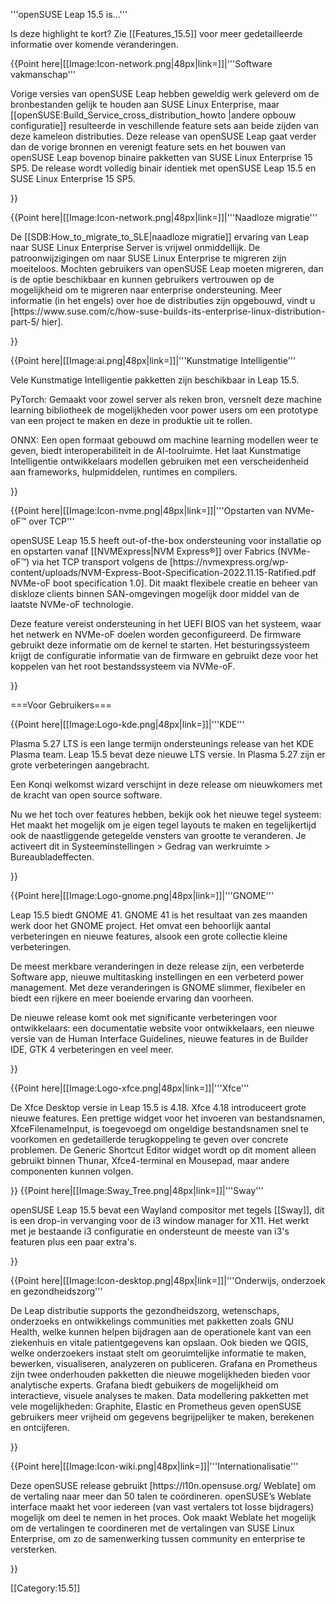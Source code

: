 <!--- this is the SHORT list of highlight features only --->
'''openSUSE Leap 15.5 is...'''

Is deze highlight te kort? Zie [[Features_15.5]] voor meer gedetailleerde informatie over komende veranderingen.

{{Point here|[[Image:Icon-network.png|48px|link=]]|'''Software vakmanschap'''
<p>Vorige versies van openSUSE Leap hebben geweldig werk geleverd om de bronbestanden gelijk te houden aan SUSE Linux Enterprise, maar [[openSUSE:Build_Service_cross_distribution_howto |andere opbouw configuratie]] resulteerde in veschillende feature sets aan beide zijden van deze kameleon distributies. Deze release van openSUSE Leap gaat verder dan de vorige bronnen en verenigt feature sets en het bouwen van openSUSE Leap bovenop binaire pakketten van SUSE Linux Enterprise 15 SP5. De release wordt volledig binair identiek met openSUSE Leap 15.5 en SUSE Linux Enterprise 15 SP5.</p>
}}

{{Point here|[[Image:Icon-network.png|48px|link=]]|'''Naadloze migratie'''
<p>De [[SDB:How_to_migrate_to_SLE|naadloze migratie]] ervaring van Leap naar SUSE Linux Enterprise Server is vrijwel onmiddellijk. De patroonwijzigingen om naar SUSE Linux Enterprise te migreren zijn moeiteloos. Mochten gebruikers van openSUSE Leap moeten migreren, dan is de optie beschikbaar en kunnen gebruikers vertrouwen op de mogelijkheid om te migreren naar enterprise ondersteuning. Meer informatie (in het engels) over hoe de distributies zijn opgebouwd, vindt u [https://www.suse.com/c/how-suse-builds-its-enterprise-linux-distribution-part-5/ hier].</p>
}}

{{Point here|[[Image:ai.png|48px|link=]]|'''Kunstmatige Intelligentie'''<br />
<p>Vele Kunstmatige Intelligentie pakketten zijn beschikbaar in Leap 15.5.</p>

<p>PyTorch: Gemaakt voor zowel server als reken bron, versnelt deze machine learning bibliotheek de mogelijkheden voor power users om een prototype van een project te maken en deze in produktie uit te rollen.</p>

<p>ONNX: Een open formaat gebouwd om machine learning modellen weer te geven, biedt interoperabiliteit in de AI-toolruimte. Het laat Kunstmatige Intelligentie ontwikkelaars modellen gebruiken met een verscheidenheid aan frameworks, hulpmiddelen, runtimes en compilers.</p>
}}

{{Point here|[[Image:Icon-nvme.png|48px|link=]]|'''Opstarten van NVMe-oF™ over TCP'''<br />
<p>openSUSE Leap 15.5 heeft out-of-the-box ondersteuning voor installatie op en opstarten vanaf [[NVMExpress|NVM Express®]] over Fabrics (NVMe-oF™) via het TCP transport volgens de [https://nvmexpress.org/wp-content/uploads/NVM-Express-Boot-Specification-2022.11.15-Ratified.pdf NVMe-oF boot specification 1.0]. Dit maakt flexibele creatie en beheer van diskloze clients binnen SAN-omgevingen mogelijk door middel van de laatste NVMe-oF technologie.

Deze feature vereist ondersteuning in het UEFI BIOS van het systeem, waar het netwerk en NVMe-oF doelen worden geconfigureerd. De firmware gebruikt deze informatie om de kernel te starten. Het besturingssysteem krijgt de configuratie informatie van de firmware en gebruikt deze voor het koppelen van het root bestandssysteem via NVMe-oF.</p>
}}


===Voor Gebruikers===

{{Point here|[[Image:Logo-kde.png|48px|link=]]|'''KDE'''<br />
<p>
Plasma 5.27 LTS is een lange termijn ondersteunings release van het KDE Plasma team. Leap 15.5 bevat deze nieuwe LTS versie. In Plasma 5.27 zijn er grote verbeteringen aangebracht.

Een Konqi welkomst wizard verschijnt in deze release om nieuwkomers met de kracht van open source software.

Nu we het toch over features hebben, bekijk ook het nieuwe tegel systeem: Het maakt het mogelijk om je eigen tegel layouts te maken en tegelijkertijd ook de naastliggende getegelde vensters van grootte te veranderen. Je activeert dit in Systeeminstellingen > Gedrag van werkruimte > Bureaubladeffecten.  
</p>
}}

{{Point here|[[Image:Logo-gnome.png|48px|link=]]|'''GNOME'''<br />
<p>
Leap 15.5 biedt GNOME 41. GNOME 41 is het resultaat van zes maanden werk door het GNOME project. Het omvat een behoorlijk aantal verbeteringen en nieuwe features, alsook een grote collectie kleine verbeteringen.

De meest merkbare veranderingen in deze release zijn, een verbeterde Software app, nieuwe multitasking instellingen en een verbeterd power management. Met deze veranderingen is GNOME slimmer, flexibeler en biedt een rijkere en meer boeiende ervaring dan voorheen.

De nieuwe release komt ook met significante verbeteringen voor ontwikkelaars: een documentatie website voor ontwikkelaars, een nieuwe versie van de Human Interface Guidelines, nieuwe features in de Builder IDE, GTK 4 verbeteringen en veel meer.
</p>
}}

{{Point here|[[Image:Logo-xfce.png|48px|link=]]|'''Xfce'''<br />
<p>
De Xfce Desktop versie in Leap 15.5 is 4.18. Xfce 4.18 introduceert grote nieuwe features. Een prettige widget voor het invoeren van bestandsnamen, XfceFilenameInput, is toegevoegd om ongeldige bestandsnamen snel te voorkomen en gedetaillerde terugkoppeling te geven over concrete problemen. De Generic Shortcut Editor widget wordt op dit moment alleen gebruikt binnen Thunar, Xfce4-terminal en Mousepad, maar andere componenten kunnen volgen.
</p>
}}
{{Point here|[[Image:Sway_Tree.png|48px|link=]]|'''Sway'''<br />
<p>
openSUSE Leap 15.5 bevat een Wayland compositor met tegels [[Sway]], dit is een drop-in vervanging voor de i3 window manager for X11. Het werkt met je bestaande i3 configuratie en ondersteunt de meeste van i3's featuren plus een paar extra's.
</p>
}}


{{Point here|[[Image:Icon-desktop.png|48px|link=]]|'''Onderwijs, onderzoek en gezondheidszorg'''<br />
<p>De Leap distributie supports the gezondheidszorg, wetenschaps, onderzoeks en ontwikkelings communities met pakketten zoals GNU Health, welke kunnen helpen bijdragen aan de operationele kant van een ziekenhuis en vitale patientgegevens kan opslaan. Ook bieden we QGIS, welke onderzoekers instaat stelt om georuimtelijke informatie te maken, bewerken, visualiseren, analyzeren on publiceren. Grafana en Prometheus zijn twee onderhouden pakketten die nieuwe mogelijkheden bieden voor analytische experts. Grafana biedt gebuikers de mogelijkheid om interactieve, visuele analyses te maken. Data modellering pakketten met vele mogelijkheden: Graphite, Elastic en Prometheus geven openSUSE gebruikers meer vrijheid om gegevens begrijpelijker te maken, berekenen en ontcijferen.</p>
}}

{{Point here|[[Image:Icon-wiki.png|48px|link=]]|'''Internationalisatie'''<br />
<p>Deze openSUSE release gebruikt [https://l10n.opensuse.org/ Weblate] om de vertaling naar meer dan 50 talen te coördineren. openSUSE’s Weblate interface maakt het voor iedereen (van vast vertalers tot losse bijdragers) mogelijk om deel te nemen in het proces. Ook maakt Weblate het mogelijk om de vertalingen te coordineren met de vertalingen van SUSE Linux Enterprise, om zo de samenwerking tussen community en enterprise te versterken.</p>
}}

[[Category:15.5]]
